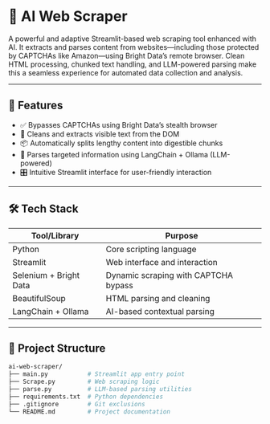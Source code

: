 # 🧠 AI Web Scraper

A powerful and adaptive Streamlit-based web scraping tool enhanced with AI. It extracts and parses content from websites—including those protected by CAPTCHAs like Amazon—using Bright Data’s remote browser. Clean HTML processing, chunked text handling, and LLM-powered parsing make this a seamless experience for automated data collection and analysis.

---

## 🚀 Features

- ✅ Bypasses CAPTCHAs using Bright Data’s stealth browser  
- 🧼 Cleans and extracts visible text from the DOM  
- 📦 Automatically splits lengthy content into digestible chunks  
- 🧠 Parses targeted information using LangChain + Ollama (LLM-powered)  
- 🎛️ Intuitive Streamlit interface for user-friendly interaction  

---

## 🛠 Tech Stack

| Tool/Library            | Purpose                                |
|------------------------|----------------------------------------|
| Python                 | Core scripting language                |
| Streamlit              | Web interface and interaction          |
| Selenium + Bright Data | Dynamic scraping with CAPTCHA bypass   |
| BeautifulSoup          | HTML parsing and cleaning              |
| LangChain + Ollama     | AI-based contextual parsing            |

---

## 📁 Project Structure

```bash
ai-web-scraper/
├── main.py           # Streamlit app entry point
├── Scrape.py         # Web scraping logic
├── parse.py          # LLM-based parsing utilities
├── requirements.txt  # Python dependencies
├── .gitignore        # Git exclusions
└── README.md         # Project documentation
